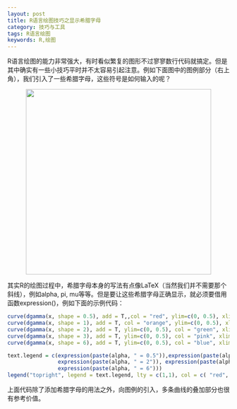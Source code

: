 ```yaml
---
layout: post
title: R语言绘图技巧之显示希腊字母
category: 技巧与工具
tags: R语言绘图
keywords: R,绘图
---
```


R语言绘图的能力非常强大，有时看似繁复的图形不过寥寥数行代码就搞定。但是其中确实有一些小技巧平时并不太容易引起注意。例如下面图中的图例部分（右上角），我们引入了一些希腊字母，这些符号是如何输入的呢？

<p align="center">
<img src="https://fzuo.github.io/assets/img/excel/rplot06.png" width="420">
</p>

其实R的绘图过程中，希腊字母本身的写法有点像LaTeX（当然我们并不需要那个斜线），例如alpha, pi, mu等等。但是要让这些希腊字母正确显示，就必须要借用函数expression()，例如下面的示例代码：

```r
curve(dgamma(x, shape = 0.5), add = T,,col = "red", ylim=c(0, 0.5), xlim=c(0,15))
curve(dgamma(x, shape = 1), add = T, col = "orange", ylim=c(0, 0.5), xlim=c(0,15))
curve(dgamma(x, shape = 2), add = T, ylim=c(0, 0.5), col = "green", xlim=c(0,15))
curve(dgamma(x, shape = 3), add = T, ylim=c(0, 0.5), col = "pink", xlim=c(0,15))
curve(dgamma(x, shape = 6), add = T, ylim=c(0, 0.5), col = "blue", xlim=c(0,15))

text.legend = c(expression(paste(alpha, " = 0.5")),expression(paste(alpha, " = 1")), 
                expression(paste(alpha, " = 2")), expression(paste(alpha, " = 3")), 
                expression(paste(alpha, " = 6")))
legend("topright", legend = text.legend, lty = c(1,1), col = c( "red", "orange","green", "pink", "blue"))
```

上面代码除了添加希腊字母的用法之外，向图例的引入，多条曲线的叠加部分也很有参考价值。

